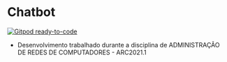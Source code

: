 # Chatbot 
[![Gitpod ready-to-code](https://img.shields.io/badge/Gitpod-ready--to--code-blue?logo=gitpod)](https://gitpod.io/#https://github.com/iftelecom/arc21)
  * Desenvolvimento trabalhado durante a disciplina de ADMINISTRAÇÃO DE REDES DE COMPUTADORES - ARC2021.1
